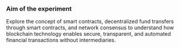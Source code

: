 ### Aim of the experiment
Explore the concept of smart contracts, decentralized fund transfers through smart contracts, and network consensus to understand how blockchain technology enables secure, transparent, and automated financial transactions without intermediaries.